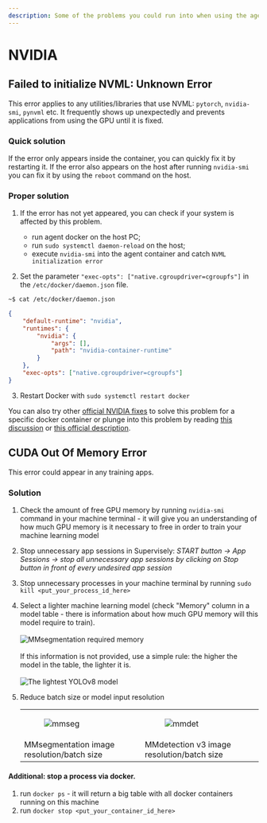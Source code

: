 ```yaml
---
description: Some of the problems you could run into when using the agent, along with solutions
---
```



# NVIDIA

## Failed to initialize NVML: Unknown Error
This error applies to any utilities/libraries that use NVML: `pytorch`, `nvidia-smi`, `pynvml` etc. 
It frequently shows up unexpectedly and prevents applications from using the GPU until it is fixed. 

### Quick solution
If the error only appears inside the container, you can quickly fix it by restarting it.
If the error also appears on the host after running `nvidia-smi` you can fix it by using the `reboot` command on the host.

### Proper solution
1. If the error has not yet appeared, you can check if your system is affected by this problem.
    - run agent docker on the host PC;
    - run `sudo systemctl daemon-reload` on the host;
    - execute `nvidia-smi` into the agent container and catch `NVML initialization error`

2. Set the parameter `"exec-opts": ["native.cgroupdriver=cgroupfs"]` in the `/etc/docker/daemon.json` file.
```bash
~$ cat /etc/docker/daemon.json 
```
```json
{
    "default-runtime": "nvidia",
    "runtimes": {
        "nvidia": {
            "args": [],
            "path": "nvidia-container-runtime"
        }
    },
    "exec-opts": ["native.cgroupdriver=cgroupfs"]
}
```

3. Restart Docker with `sudo systemctl restart docker`

You can also try other [official NVIDIA fixes](https://github.com/lurk-lab/gh-actions-runner/pull/9) to solve this problem for a specific docker container or plunge into this problem by reading [this discussion](https://github.com/NVIDIA/nvidia-docker/issues/1671) or [this official description](https://github.com/NVIDIA/nvidia-docker/issues/1730).


## CUDA Out Of Memory Error
This error could appear in any training apps.

### Solution
1. Check the amount of free GPU memory by running `nvidia-smi` command in your machine terminal - it will give you an understanding of how much GPU memory is it necessary to free in order to train your machine learning model
2. Stop unnecessary app sessions in Supervisely:
    *START button → App Sessions → stop all unnecessary app sessions by clicking on Stop button in front of every undesired app session*
3. Stop unnecessary processes in your machine terminal by running `sudo kill <put_your_process_id_here>`
4. Select a lighter machine learning model (check "Memory" column in a model table - there is information about how much GPU memory will this model require to train).
   <br/>&nbsp;<br/>
   ![MMsegmentation required memory](https://github.com/supervisely/developer-portal/assets/87002239/5c31d56d-185a-4f3b-9307-2da0d70a35a3)
   <br/>&nbsp;<br/>
   If this information is not provided, use a simple rule: the higher the model in the table, the lighter it is.
   <br/>&nbsp;<br/>
   ![The lightest YOLOv8 model](https://github.com/supervisely/developer-portal/assets/87002239/a4381712-1d89-4f16-b8a5-bd18fcb6a167)

5. Reduce batch size or model input resolution
   <table>
   <tr>
   <td><figure><img src="https://github.com/supervisely/developer-portal/assets/87002239/d5d3b1ad-836f-493d-8e1c-19f0300b50f0" alt="mmseg"></figure></td>
   <td><figure><img src="https://github.com/supervisely/developer-portal/assets/87002239/d65bc286-5b3e-40f9-8200-c91e8753e6e9" alt="mmdet"></figure></td>
   </tr>
   <tr>
   <td>MMsegmentation image resolution/batch size</td>
   <td>MMdetection v3 image resolution/batch size</td>
   </tr>
   </table>


#### Additional: stop a process via docker.

1. run `docker ps` - it will return a big table with all docker containers running on this machine
2. run `docker stop <put_your_container_id_here>`